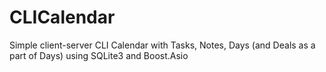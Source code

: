 # CLICalendar
Simple client-server CLI Calendar with Tasks, Notes, Days (and Deals as a part of Days) using SQLite3 and Boost.Asio

